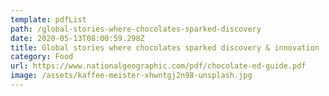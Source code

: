 ```yaml
---
template: pdfList
path: /global-stories-where-chocolates-sparked-discovery
date: 2020-05-13T08:00:59.298Z
title: Global stories where chocolates sparked discovery & innovation
category: Food
url: https://www.nationalgeographic.com/pdf/chocolate-ed-guide.pdf
image: /assets/kaffee-meister-xhwntgj2n98-unsplash.jpg
---
```

